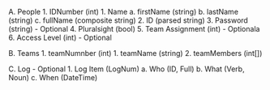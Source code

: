 A. People
	1. IDNumber (int)
	1. Name
		a. firstName (string)
		b. lastName (string)
		c. fullName (composite string)
	2. ID (parsed string)
	3. Password (string) - Optional
	4. Pluralsight (bool)
	5. Team Assignment (int) - Optionala
	6. Access Level (int) - Optional

B. Teams
	1. teamNumnber (int)
	1. teamName (string)
	2. teamMembers (int[])
	
C. Log  - Optional
	1. Log Item (LogNum)
		a. Who (ID, Full)
		b. What (Verb, Noun)
		c. When (DateTime)







